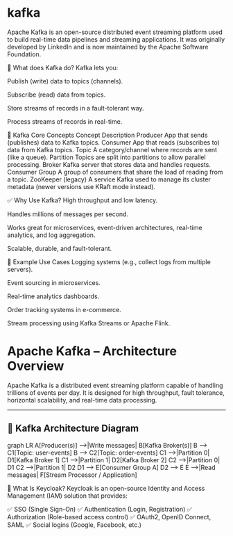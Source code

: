 # kafka

Apache Kafka is an open-source distributed event streaming platform used to build real-time data pipelines and streaming applications. It was originally developed by LinkedIn and is now maintained by the Apache Software Foundation.

🔧 What does Kafka do?
Kafka lets you:

Publish (write) data to topics (channels).

Subscribe (read) data from topics.

Store streams of records in a fault-tolerant way.

Process streams of records in real-time.

🔁 Kafka Core Concepts
Concept	Description
Producer	App that sends (publishes) data to Kafka topics.
Consumer	App that reads (subscribes to) data from Kafka topics.
Topic	A category/channel where records are sent (like a queue).
Partition	Topics are split into partitions to allow parallel processing.
Broker	Kafka server that stores data and handles requests.
Consumer Group	A group of consumers that share the load of reading from a topic.
ZooKeeper (legacy)	A service Kafka used to manage its cluster metadata (newer versions use KRaft mode instead).

✅ Why Use Kafka?
High throughput and low latency.

Handles millions of messages per second.

Works great for microservices, event-driven architectures, real-time analytics, and log aggregation.

Scalable, durable, and fault-tolerant.

📌 Example Use Cases
Logging systems (e.g., collect logs from multiple servers).

Event sourcing in microservices.

Real-time analytics dashboards.

Order tracking systems in e-commerce.

Stream processing using Kafka Streams or Apache Flink.



# Apache Kafka – Architecture Overview

Apache Kafka is a distributed event streaming platform capable of handling trillions of events per day. It is designed for high throughput, fault tolerance, horizontal scalability, and real-time data processing.

---

## 📌 Kafka Architecture Diagram


graph LR
    A[Producer(s)] -->|Write messages| B[Kafka Broker(s)]
    B --> C1[Topic: user-events]
    B --> C2[Topic: order-events]
    C1 -->|Partition 0| D1[Kafka Broker 1]
    C1 -->|Partition 1| D2[Kafka Broker 2]
    C2 -->|Partition 0| D1
    C2 -->|Partition 1| D2
    D1 --> E[Consumer Group A]
    D2 --> E
    E -->|Read messages| F[Stream Processor / Application]



🧠 What Is Keycloak?
Keycloak is an open-source Identity and Access Management (IAM) solution that provides:

✅ SSO (Single Sign-On)
✅ Authentication (Login, Registration)
✅ Authorization (Role-based access control)
✅ OAuth2, OpenID Connect, SAML
✅ Social logins (Google, Facebook, etc.)
